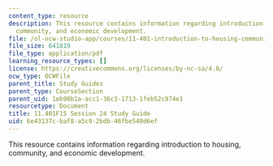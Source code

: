 ```yaml
---
content_type: resource
description: This resource contains information regarding introduction to housing,
  community, and economic development.
file: /ol-ocw-studio-app/courses/11-401-introduction-to-housing-community-and-economic-development-fall-2015/6e43137cbaf8a5c92bdb46fbe540d6ef_MIT11_401F15_Session24.pdf
file_size: 641819
file_type: application/pdf
learning_resource_types: []
license: https://creativecommons.org/licenses/by-nc-sa/4.0/
ocw_type: OCWFile
parent_title: Study Guides
parent_type: CourseSection
parent_uid: 1eb98b1a-acc1-36c3-1713-1feb52c974e1
resourcetype: Document
title: 11.401F15 Session 24 Study Guide
uid: 6e43137c-baf8-a5c9-2bdb-46fbe540d6ef
---
```

This resource contains information regarding introduction to housing, community, and economic development.